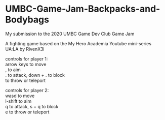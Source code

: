 # UMBC-Game-Jam-Backpacks-and-Bodybags
My submission to the 2020 UMBC Game Dev Club Game Jam

A fighting game based on the My Hero Academia Youtube mini-series UA:LA by RivenX3i

controls for player 1:\
	arrow keys to move\
	, to aim\
	. to attack, down + . to block\
	to throw or teleport
  
controls for player 2:\
	wasd to move\
	l-shift to aim\
	q to attack, s + q to block\
	e to throw or teleport
